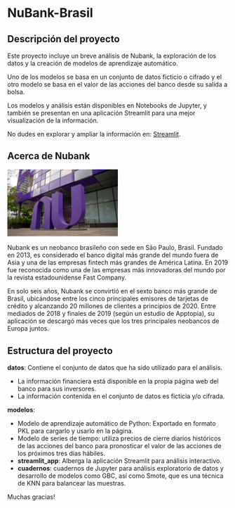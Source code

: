 # NuBank-Brasil

## Descripción del proyecto

Este proyecto incluye un breve análisis de Nubank, la exploración de los datos y la creación de modelos de aprendizaje automático. 

Uno de los modelos se basa en un conjunto de datos ficticio o cifrado y el otro modelo se basa en el valor de las acciones del banco desde su salida a bolsa.

Los modelos y análisis están disponibles en Notebooks de Jupyter, y también se presentan en una aplicación Streamlit para una mejor visualización de la información.


No dudes en explorar y ampliar la información en: [Streamlit](https://nubank-brasil.streamlit.app/).


## Acerca de Nubank

<img src="Images/nubanksede.jpeg" alt="Nubank" width="50%">

Nubank es un neobanco brasileño con sede en São Paulo, Brasil. Fundado en 2013, es considerado el banco digital más grande del mundo fuera de Asia y una de las empresas fintech más grandes de América Latina. En 2019 fue reconocida como una de las empresas más innovadoras del mundo por la revista estadounidense Fast Company.

En solo seis años, Nubank se convirtió en el sexto banco más grande de Brasil, ubicándose entre los cinco principales emisores de tarjetas de crédito y alcanzando 20 millones de clientes a principios de 2020. Entre mediados de 2018 y finales de 2019 (según un estudio de Apptopia), su aplicación se descargó más veces que los tres principales neobancos de Europa juntos.


## Estructura del proyecto

**datos**: Contiene el conjunto de datos que ha sido utilizado para el análisis.

 - La información financiera está disponible en la propia página web del banco para sus inversores.
 - La información contenida en el conjunto de datos es ficticia y/o cifrada.
   
 **modelos**:
 
 - Modelo de aprendizaje automático de Python: Exportado en formato PKL para cargarlo y usarlo en la página.
 - Modelo de series de tiempo: utiliza precios de cierre diarios históricos de las acciones del banco para pronosticar el valor de las acciones de los próximos tres días hábiles.
- **streamlit_app**: Alberga la aplicación Streamlit para análisis interactivo.
- **cuadernos**: cuadernos de Jupyter para análisis exploratorio de datos y desarrollo de modelos como GBC, así como Smote, que es una técnica de KNN para balancear las muestras.

Muchas gracias!
